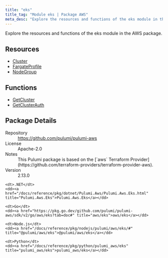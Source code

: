 ```yaml
---
title: "eks"
title_tag: "Module eks | Package AWS"
meta_desc: "Explore the resources and functions of the eks module in the AWS package."
---
```


<!-- WARNING: this file was generated by Pulumi Docs Generator. -->
<!-- Do not edit by hand unless you're certain you know what you are doing! -->

Explore the resources and functions of the eks module in the AWS package.

<h2 id="resources">Resources</h2>
<ul class="api">
    <li><a href="cluster" title="Cluster"><span class="symbol resource"></span>Cluster</a></li>
    <li><a href="fargateprofile" title="FargateProfile"><span class="symbol resource"></span>FargateProfile</a></li>
    <li><a href="nodegroup" title="NodeGroup"><span class="symbol resource"></span>NodeGroup</a></li>
</ul>

<h2 id="functions">Functions</h2>
<ul class="api">
    <li><a href="getcluster" title="GetCluster"><span class="symbol function"></span>GetCluster</a></li>
    <li><a href="getclusterauth" title="GetClusterAuth"><span class="symbol function"></span>GetClusterAuth</a></li>
</ul>

<h2 id="package-details">Package Details</h2>
<dl class="package-details">
	<dt>Repository</dt>
	<dd><a href="https://github.com/pulumi/pulumi-aws">https://github.com/pulumi/pulumi-aws</a></dd>
	<dt>License</dt>
	<dd>Apache-2.0</dd>
	<dt>Notes</dt>
	<dd>This Pulumi package is based on the [`aws` Terraform Provider](https://github.com/terraform-providers/terraform-provider-aws).</dd>
	<dt>Version</dt>
	<dd>2.13.0</dd>
</dl>



<dl class="tabular">

    <dt>.NET</dt>
    <dd><a href="/docs/reference/pkg/dotnet/Pulumi.Aws/Pulumi.Aws.Eks.html" title="Pulumi.Aws.Eks">Pulumi.Aws.Eks</a></dd>

    <dt>Go</dt>
    <dd><a href="https://pkg.go.dev/github.com/pulumi/pulumi-aws/sdk/v2/go/aws/eks?tab=doc#" title="aws/eks">aws/eks</a></dd>

    <dt>Node.js</dt>
    <dd><a href="/docs/reference/pkg/nodejs/pulumi/aws/eks/#" title="@pulumi/aws/eks">@pulumi/aws/eks</a></dd>

    <dt>Python</dt>
    <dd><a href="/docs/reference/pkg/python/pulumi_aws/eks" title="pulumi_aws/eks">pulumi_aws/eks</a></dd>

</dl>

